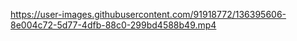 

https://user-images.githubusercontent.com/91918772/136395606-8e004c72-5d77-4dfb-88c0-299bd4588b49.mp4

